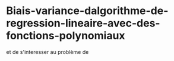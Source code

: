 # Biais-variance-dalgorithme-de-regression-lineaire-avec-des-fonctions-polynomiaux
 et de s'interesser au problème de 
